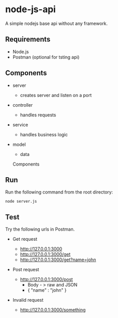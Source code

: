 # node-js-api

A simple nodejs base api without any framework.

## Requirements

* Node.js
* Postman (optional for tsting api)

## Components

* server

  - creates server and listen on a port
* controller

  - handles requests
* service

  - handles business logic
* model

  - data

  Components

## Run

Run the following command from the root directory:

```
node server.js
```

## Test

Try the following urls in Postman.

* Get request

  * http://127.0.0.1:3000
  * http://127.0.0.1:3000/get
  * http://127.0.0.1:3000/get?name=john
* Post request

  * http://127.0.0.1:3000/post
    * Body - > raw and JSON
    * { "name" : "john" }
* Invalid request

  * http://127.0.0.1:3000/something
